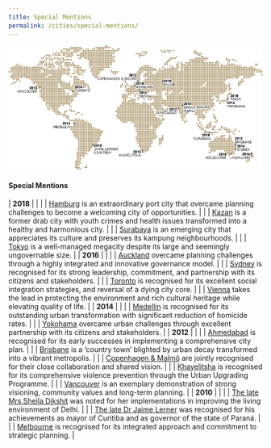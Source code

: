 ```yaml
---
title: Special Mentions
permalink: /cities/special-mentions/
---
```


![Special Mentions](/images/laureates/worldmap-special-mentions.jpg/)

#### **Special Mentions**

| **2018** | |
| | [Hamburg](/laureates/2018/special-mentions/hamburg/) is an extraordinary port city that overcame planning challenges to become a welcoming city of opportunities. | 
| | [Kazan](/laureates/2018/special-mentions/hamburg/) is a former drab city with youth crimes and health issues transformed into a healthy and harmonious city. |
| | [Surabaya](/laureates/2018/special-mentions/hamburg/) is an emerging city that appreciates its culture and preserves its kampung neighbourhoods. | 
| | [Tokyo](/laureates/2018/special-mentions/hamburg/) is a well-managed megacity despite its large and seemingly ungovernable size. |
| **2016** | |
| | [Auckland](/laureates/2018/special-mentions/hamburg/) overcame planning challenges through a highly integrated and innovative governance model. |
| | [Sydney](/laureates/2018/special-mentions/hamburg/) is recognised for its strong leadership, commitment, and partnership with its citizens and stakeholders. |
| | [Toronto](/laureates/2018/special-mentions/hamburg/) is recognised for its excellent social integration strategies, and reversal of a dying city core. | 
| | [Vienna](/laureates/2018/special-mentions/hamburg/) takes the lead in protecting the environment and rich cultural heritage while elevating quality of life. | 
| **2014** | |
| | [Medellín](/laureates/2018/special-mentions/hamburg/) is recognised for its outstanding urban transformation with significant reduction of homicide rates. | 
| | [Yokohama](/laureates/2018/special-mentions/hamburg/) overcame urban challenges through excellent partnership with its citizens and stakeholders. | 
| **2012** | |
| | [Ahmedabad](/laureates/2018/special-mentions/hamburg/) is recognised for its early successes in implementing a comprehensive city plan. | 
| | [Brisbane](/laureates/2018/special-mentions/hamburg/) is a ‘country town’ blighted by urban decay transformed into a vibrant metropolis. | 
| | [Copenhagen & Malmö](/laureates/2018/special-mentions/hamburg/) are jointly recognised for their close collaboration and shared vision. | 
| | [Khayelitsha](/laureates/2018/special-mentions/hamburg/) is recognised for its comprehensive violence prevention through the Urban Upgrading Programme. | 
| | [Vancouver](/laureates/2018/special-mentions/hamburg/) is an exemplary demonstration of strong visioning, community values and long-term planning. | 
| **2010** | |
| | [The late Mrs Sheila Dikshit](/laureates/2018/special-mentions/hamburg/) was noted for her implementations in improving the living environment of Delhi. | 
| | [The late Dr Jaime Lerner](/laureates/2018/special-mentions/hamburg/) was recognised for his achievements as mayor of Curitiba and as governor of the state of Paraná. | 
| | [Melbourne](/laureates/2018/special-mentions/hamburg/) is recognised for its integrated approach and commitment to strategic planning. | 
